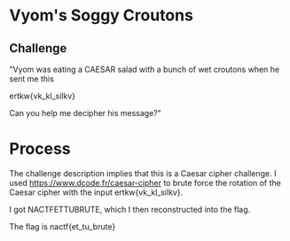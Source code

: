 # Vyom's Soggy Croutons

## Challenge

"Vyom was eating a CAESAR salad with a bunch of wet croutons when he sent me this

ertkw{vk_kl_silkv}

Can you help me decipher his message?"

# Process

The challenge description implies that this is a Caesar cipher challenge. I used https://www.dcode.fr/caesar-cipher to brute force the rotation of the Caesar cipher with the input ertkw{vk_kl_silkv}. 

I got NACTFETTUBRUTE, which I then reconstructed into the flag.

The flag is nactf{et_tu_brute}